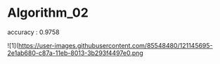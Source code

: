 # Algorithm_02
accuracy : 0.9758

![1](https://user-images.githubusercontent.com/85548480/121145695-2e1ab680-c87a-11eb-8013-3b293f4497e0.png
